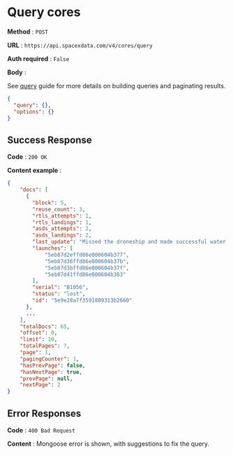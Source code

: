 # Query cores

**Method** : `POST`

**URL** : `https://api.spacexdata.com/v4/cores/query`

**Auth required** : `False`

**Body** :

See [query](../queries.md) guide for more details on building queries and paginating results.

```json
{
  "query": {},
  "options": {}
}
```

## Success Response

**Code** : `200 OK`

**Content example** :

```json
{
    "docs": [
      {
        "block": 5,
        "reuse_count": 3,
        "rtls_attempts": 1,
        "rtls_landings": 1,
        "asds_attempts": 2,
        "asds_landings": 2,
        "last_update": "Missed the droneship and made successful water landing; apparently scuttled at sea afterward. ",
        "launches": [
            "5eb87d2effd86e000604b377",
            "5eb87d36ffd86e000604b37b",
            "5eb87d3bffd86e000604b37f",
            "5eb87d41ffd86e000604b383"
        ],
        "serial": "B1056",
        "status": "lost",
        "id": "5e9e28a7f3591809313b2660"
      },
      ...
    ],
    "totalDocs": 65,
    "offset": 0,
    "limit": 10,
    "totalPages": 7,
    "page": 1,
    "pagingCounter": 1,
    "hasPrevPage": false,
    "hasNextPage": true,
    "prevPage": null,
    "nextPage": 2
}
```

## Error Responses

**Code** : `400 Bad Request`

**Content** : Mongoose error is shown, with suggestions to fix the query.
